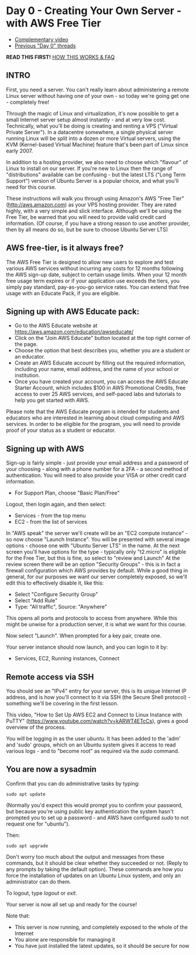 # Day 0 - Creating Your Own Server - with AWS Free Tier

* [Complementary video](https://youtu.be/nj4ySNM-wcY)
* [Previous "Day 0" threads](https://www.reddit.com/r/linuxupskillchallenge/search/?q=Day%200&restrict_sr=1)

**READ THIS FIRST!** [HOW THIS WORKS & FAQ](https://www.reddit.com/r/linuxupskillchallenge/comments/qeymzb/please_read_this_first_how_this_works_faq/)

## INTRO

First, you need a server. You can't really learn about administering a remote Linux server without having one of your own - so today we're going get one - completely free!

Through the magic of Linux and virtualization, it's now possible to get a small Internet server setup almost instantly - and at very low cost. Technically, what you'll be doing is creating and renting a VPS ("Virtual Private Server"). In a datacentre somewhere, a single physical server running Linux will be split into a dozen or more Virtual servers, using the KVM (Kernel-based Virtual Machine) feature that's been part of Linux since early 2007.

In addition to a hosting provider, we also need to choose which "flavour" of Linux to install on our server. If you're new to Linux then the range of "distributions" available can be confusing - but the latest LTS ("Long Term Support") version of Ubuntu Server is a popular choice, and what you'll need for this course.

These instructions will walk you through using Amazon's AWS "Free Tier" (<http://aws.amazon.com>) as your VPS hosting provider. They are rated highly, with a very simple and slick interface. Although we'll be using the Free Tier, be warned that you will need to provide valid credit card information. (Of course, if you have a strong reason to use another provider, then by all means do so, but be sure to choose Ubuntu Server LTS)

## AWS free-tier, is it always free?
The AWS Free Tier is designed to allow new users to explore and test various AWS services without incurring any costs for 12 months following the AWS sign-up date, subject to certain usage limits. When your 12 month free usage term expires or if your application use exceeds the tiers, you simply pay standard, pay-as-you-go service rates. You can extend that free usage with an Educate Pack, if you are eligible.

## Signing up with AWS Educate pack:

* Go to the AWS Educate website at https://aws.amazon.com/education/awseducate/
* Click on the "Join AWS Educate" button located at the top right corner of the page.
* Choose the option that best describes you, whether you are a student or an educator.
* Create an AWS Educate account by filling out the required information, including your name, email address, and the name of your school or institution.
* Once you have created your account, you can access the AWS Educate Starter Account, which includes $100 in AWS Promotional Credits, free access to over 25 AWS services, and self-paced labs and tutorials to help you get started with AWS.

Please note that the AWS Educate program is intended for students and educators who are interested in learning about cloud computing and AWS services. In order to be eligible for the program, you will need to provide proof of your status as a student or educator.

## Signing up with AWS

Sign-up is fairly simple - just provide your email address and a password of your choosing - along with a phone number for a 2FA - a second method of authentication.
You will need to also provide your VISA or other credit card information.

* For Support Plan, choose "Basic Plan/Free"

Logout, then login again, and then select:

* Services - from the top menu
* EC2 - from the list of services

In "AWS speak" the server we'll create will be an "EC2 compute instance" - so now choose "Launch Instance". You will be presented with several image options - choose one with "Ubuntu Server LTS" in the name.
At the next screen you'll have options for the type - typically only "t2.micro" is eligible for the Free Tier, but this is fine, so select to "review and Launch"
At the review screen there will be an option "Security Groups" - this is in fact a firewall configuration which AWS provides by default. While a good thing in general, for our purposes we want our server completely exposed, so we'll edit this to effectively disable it, like this:

* Select "Configure Security Group"
* Select "Add Rule"
* Type: "All traffic", Source: "Anywhere"

This opens all ports and protocols to access from anywhere. While this might be unwise for a production server, it is what we want for this course.

Now select "Launch". When prompted for a key pair, create one.

Your server instance should now launch, and you can login to it by:

* Services, EC2, Running instances, Connect

## Remote access via SSH

You should see an "IPv4" entry for your server, this is its unique Internet IP address, and is how you'll connect to it via SSH (the Secure Shell protocol) - something we'll be covering in the first lesson.

This video, "How to Set Up AWS EC2 and Connect to Linux Instance with PuTTY" (<https://www.youtube.com/watch?v=kARWT4ETcCs>), gives a good overview of the process.

You will be logging in as the user *ubuntu*. It has been added to the 'adm' and 'sudo' groups, which on an Ubuntu system gives it access to read various logs - and to "become root" as required via the _sudo_ command.

## You are now a sysadmin

Confirm that you can do administrative tasks by typing:

`sudo apt update`

(Normally you'd expect this would prompt you to confirm your password, but because you're using public key authentication the system hasn't prompted you to set up a password - and AWS have configured *sudo* to not request one for "ubuntu").

Then:

`sudo apt upgrade`

Don't worry too much about the output and messages from these commands, but it should be clear whether they succeeded or not. (Reply to any prompts by taking the default option). These commands are how you force the installation of updates on an Ubuntu Linux system, and only an administrator can do them.

To logout, type _logout_ or _exit_.

Your server is now all set up and ready for the course!

Note that:

* This server is now running, and completely exposed to the whole of the Internet
* You alone are responsible for managing it
* You have just installed the latest updates, so it should be secure for now
